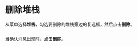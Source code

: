 # 删除堆栈

从菜单选择**堆栈**，勾选要删除的堆栈旁边的复选框，然后点击**删除**。

<figure><img src="../..//assets/2.20-stacks-remove.gif" alt=""><figcaption></figcaption></figure>

当确认消息出现时，点击**删除**。

<figure><img src="../..//assets/2.15-stack-remove-confirm.png" alt=""><figcaption></figcaption></figure>
